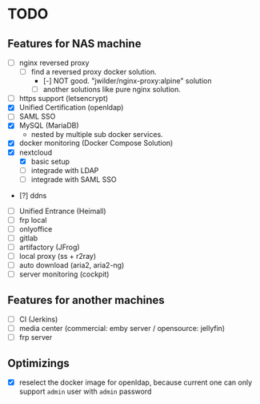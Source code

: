 TODO
=============================

Features for NAS machine
-----------------------------
- [ ] nginx reversed proxy
  + [ ] find a reversed proxy docker solution.
    + [-] NOT good. "jwilder/nginx-proxy:alpine" solution
    + [ ] another solutions like pure nginx solution.
- [ ] https support (letsencrypt)
- [x] Unified Certification (openldap)
- [ ] SAML SSO
- [x] MySQL (MariaDB)
  + nested by multiple sub docker services.
- [x] docker monitoring (Docker Compose Solution)
- [x] nextcloud
  + [x] basic setup
  + [ ] integrade with LDAP
  + [ ] integrade with SAML SSO
- [?] ddns
- [ ] Unified Entrance (Heimall)
- [ ] frp local
- [ ] onlyoffice
- [ ] gitlab
- [ ] artifactory (JFrog)
- [ ] local proxy (ss + r2ray)
- [ ] auto download (aria2, aria2-ng)
- [ ] server monitoring (cockpit)

Features for another machines
-----------------------------
- [ ] CI (Jerkins)
- [ ] media center (commercial: emby server / opensource: jellyfin)
- [ ] frp server

Optimizings
-----------------------------
- [x] reselect the docker image for openldap, because current one can only support `admin` user with `admin` password
